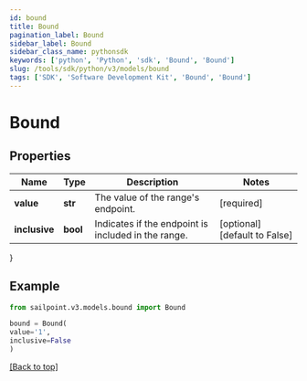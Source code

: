 ```yaml
---
id: bound
title: Bound
pagination_label: Bound
sidebar_label: Bound
sidebar_class_name: pythonsdk
keywords: ['python', 'Python', 'sdk', 'Bound', 'Bound'] 
slug: /tools/sdk/python/v3/models/bound
tags: ['SDK', 'Software Development Kit', 'Bound', 'Bound']
---
```


# Bound


## Properties

Name | Type | Description | Notes
------------ | ------------- | ------------- | -------------
**value** | **str** | The value of the range's endpoint. | [required]
**inclusive** | **bool** | Indicates if the endpoint is included in the range. | [optional] [default to False]
}

## Example

```python
from sailpoint.v3.models.bound import Bound

bound = Bound(
value='1',
inclusive=False
)

```
[[Back to top]](#) 

